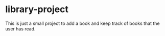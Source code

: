 # library-project
This is just a small project to add a book and keep track of books that the user has read.